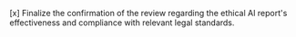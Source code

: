 [x] Finalize the confirmation of the review regarding the ethical AI report's effectiveness and compliance with relevant legal standards.